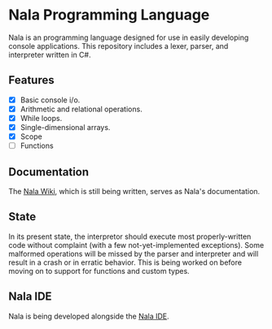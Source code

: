 # Nala Programming Language
 
 Nala is an programming language designed for use in easily developing console applications. This repository includes a lexer, parser, and interpreter written in C#.

## Features
- [x] Basic console i/o.
- [x] Arithmetic and relational operations.
- [x] While loops.
- [x] Single-dimensional arrays.
- [x] Scope
- [ ] Functions
      
## Documentation
The [Nala Wiki](https://github.com/ntwiles/Nala/wiki), which is still being written, serves as Nala's documentation.
 
## State
In its present state, the interpretor should execute most properly-written code without complaint (with a few not-yet-implemented exceptions). Some malformed operations will be missed by the parser and interpreter and will result in a crash or in erratic behavior. This is being worked on before moving on to support for functions and custom types. 
 
## Nala IDE 
Nala is being developed alongside the [Nala IDE](https://github.com/ntwiles/Nala-IDE).
